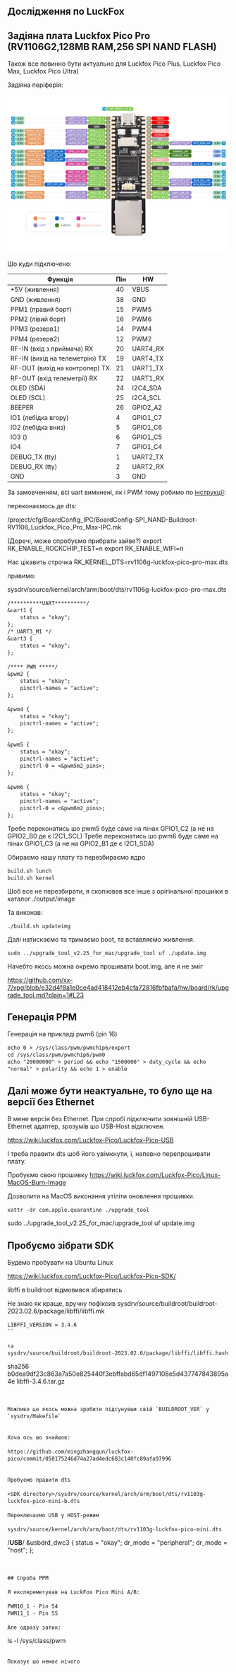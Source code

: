 ## Дослідження по LuckFox


## Задіяна плата Luckfox Pico Pro (RV1106G2,128MB RAM,256 SPI NAND FLASH)

Також все повинно бути актуально для Luckfox Pico Plus, Luckfox Pico Max, Luckfox Pico Ultra)

Задіяна періферія:

![GPIO](./LUCKFOX-PICO-PROMAX-GPIO.jpg)


Шо куди підключено:

Функція                          | Пін | HW
---------------------------------|----|-----
+5V (живлення)                   | 40 | VBUS
GND (живлення)                   | 38 | GND
PPM1 (правий борт)               | 15 | PWM5
PPM2 (лівий борт)                | 16 | PWM6
PPM3 (резерв1)                   | 14 | PWM4
PPM4 (резерв2)                   | 12 | PWM2
RF-IN (вхід з приймача) RX       | 20 | UART4_RX
RF-IN (вихід на телеметрію) TX   | 19 | UART4_TX
RF-OUT (вихід на контролер) TX   | 21 | UART1_TX
RF-OUT (вхід телеметрії) RX      | 22 | UART1_RX
OLED (SDA)                       | 24 | I2C4_SDA
OLED (SCL)                       | 25 | I2C4_SCL
BEEPER                           | 26 | GPIO2_A2
IO1 (лебідка вгору)              |  4 | GPIO1_C7
IO2 (лебідка вниз)               |  5 | GPIO1_C6
IO3 ()                           |  6 | GPIO1_C5
IO4                              |  7 | GPIO1_C4
DEBUG_TX (tty)                   |  1 | UART2_TX
DEBUG_RX (tty)                   |  2 | UART2_RX
GND                              |  3 | GND


За замовченням, всі uart вимкнені, як і PWM тому робимо по
[інструкції](https://wiki.luckfox.com/Luckfox-Pico/Luckfox-Pico-PWM#5-modify-device-tree):

переконаємось де dts:

<SDK directory>/project/cfg/BoardConfig_IPC/BoardConfig-SPI_NAND-Buildroot-RV1106_Luckfox_Pico_Pro_Max-IPC.mk

(Доречі, може спробуємо прибрати зайве?)
export RK_ENABLE_ROCKCHIP_TEST=n
export RK_ENABLE_WIFI=n

Нас цікавить строчка
RK_KERNEL_DTS=rv1106g-luckfox-pico-pro-max.dts


правимо:

sysdrv/source/kernel/arch/arm/boot/dts/rv1106g-luckfox-pico-pro-max.dts


```
/**********UART**********/
&uart1 {
	status = "okay";
};
/* UART3_M1 */
&uart3 {
	status = "okay";
};

/**** PWM *****/
&pwm2 {
    status = "okay";
    pinctrl-names = "active";
};

&pwm4 {
    status = "okay";
    pinctrl-names = "active";
};

&pwm5 {
    status = "okay";
    pinctrl-names = "active";
    pinctrl-0 = <&pwm5m2_pins>;
};

&pwm6 {
    status = "okay";
    pinctrl-names = "active";
    pinctrl-0 = <&pwm6m2_pins>;
};

```

Требе переконатись шо pwm5 буде саме на пінах GPIO1_C2 (а не на GPIO2_B0 де є I2C1_SCL)
Требе переконатись шо pwm6 буде саме на пінах GPIO1_C3 (а не на GPIO2_B1 де є I2C1_SDA)


Обираємо нашу плату та перезбираємо ядро

```
build.sh lunch
build.sh kernel
```

Шоб все не перезбирати, я скопіював все інше з орігінальної прошиіки в
каталог ./output/image

Та виконав:

```
./build.sh updateimg
```

Далі натискаємо та тримаємо boot, та вставляємо живлення.

```
sudo ../upgrade_tool_v2.25_for_mac/upgrade_tool uf ./update.img
```

Начебто якось можна окремо прошивати boot.img, але я не зміг

https://github.com/xx-7/xpg/blob/e32d4f8a1e0ce4ad418412eb4cfa72816fbfbafa/hw/board/rk/upgrade_tool.md?plain=1#L23


## Генерація PPM

Генерація на прикладі pwm6 (pin 16)

```
echo 0 > /sys/class/pwm/pwmchip6/export
cd /sys/class/pwm/pwmchip6/pwm0
echo "20000000" > period && echo "1500000" > duty_cycle && echo "normal" > polarity && echo 1 > enable
```



## Далі може бути неактуальне, то було ще на версії без Ethernet

В мене версія без Ethernet. При спробі підключити зовнішній USB-Ethernet адаптер,
зрозумів шо USB-Host відключен.

https://wiki.luckfox.com/Luckfox-Pico/Luckfox-Pico-USB

І треба правити dts шоб його увімкнути, і, напевно
перепрошивати плату.

Пробуємо свою прошивку https://wiki.luckfox.com/Luckfox-Pico/Linux-MacOS-Burn-Image

Дозволити на MacOS виконання утіліти оновлення прошивки.

```
xattr -dr com.apple.quarantine ./upgrade_tool
```

sudo ../upgrade_tool_v2.25_for_mac/upgrade_tool uf update.img

## Пробуємо зібрати SDK

Будемо пробувати на Ubuntu Linux

https://wiki.luckfox.com/Luckfox-Pico/Luckfox-Pico-SDK/


libffi в buildroot відмовився збиратись

Не знаю як краще, вручну пофіксив
sysdrv/source/buildroot/buildroot-2023.02.6/package/libffi/libffi.mk

```
LIBFFI_VERSION = 3.4.6
``

та
sysdrv/source/buildroot/buildroot-2023.02.6/package/libffi/libffi.hash

```
sha256  b0dea9df23c863a7a50e825440f3ebffabd65df1497108e5d437747843895a4e  libffi-3.4.6.tar.gz
```


Можливо це якось можна зробити підсунувши свій `BUILDROOT_VER` у `sysdrv/Makefile`


Хоча ось шо знайшов:

https://github.com/mingzhangqun/luckfox-pico/commit/050175246d74a27ad4edc683c140fc89afa97996


Пробуємо правити dts

<SDK directory>/sysdrv/source/kernel/arch/arm/boot/dts/rv1103g-luckfox-pico-mini-b.dts

Переключаємо USB у HOST-режим

sysdrv/source/kernel/arch/arm/boot/dts/rv1103g-luckfox-pico-mini.dts
```
/**********USB**********/
&usbdrd_dwc3 {
	status = "okay";
	dr_mode = "peripheral";
	dr_mode = "host";
};
```


## Спроба PPM

Я експереметував на LuckFox Pico Mini A/B:

PWM10_1 - Pin 54
PWM11_1 - Pin 55

Але одразу затик:

```
ls -l /sys/class/pwm
```

Показує шо немає нічого

